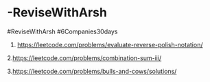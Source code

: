 # -ReviseWithArsh
#ReviseWithArsh
#6Companies30days
1. https://leetcode.com/problems/evaluate-reverse-polish-notation/

2.https://leetcode.com/problems/combination-sum-iii/

3.https://leetcode.com/problems/bulls-and-cows/solutions/
